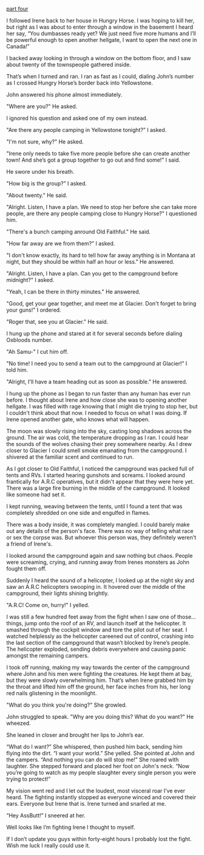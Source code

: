 [part four](https://www.reddit.com/r/nosleep/comments/xh2ne0/im_a_park_ranger_and_i_found_a_town_that_doesnt/?utm_source=share&utm_medium=ios_app&utm_name=iossmf)

I followed Irene back to her house in Hungry Horse. I was hoping to kill her, but right as I was about to enter through a window in the basement I heard her say, “You dumbasses ready yet? We just need five more humans and I’ll be powerful enough to open another hellgate, I want to open the next one in Canada!”

I backed away looking in through a window on the bottom floor, and I saw about twenty of the townspeople gathered inside.

That’s when I turned and ran. I ran as fast as I could, dialing John’s number as I crossed Hungry Horse’s border back into Yellowstone.

John answered his phone almost immediately.

"Where are you?" He asked.

I ignored his question and asked one of my own instead.

"Are there any people camping in Yellowstone tonight?” I asked.

"I'm not sure, why?" He asked.

"Irene only needs to take five more people before she can create another town! And she’s got a group together to go out and find some!” I said.

He swore under his breath.

"How big is the group?” I asked.

"About twenty." He said.

"Alright. Listen, I have a plan. We need to stop her before she can take more people, are there any people camping close to Hungry Horse?" I questioned him.

"There's a bunch camping anround Old Faithful." He said.

"How far away are we from them?” I asked.

"I don't know exactly, its hard to tell how far away anything is in Montana at night, but they should be within half an hour or less." He answered.

"Alright. Listen, I have a plan. Can you get to the campground before midnight?" I asked.

"Yeah, I can be there in thirty minutes." He answered.

"Good, get your gear together, and meet me at Glacier. Don't forget to bring your guns!" I ordered.

"Roger that, see you at Glacier." He said.

I hung up the phone and stared at it for several seconds before dialing Oxbloods number.

"Ah Samu-" I cut him off.

"No time! I need you to send a team out to the campground at Glacier!” I told him.

"Alright, I'll have a team heading out as soon as possible." He answered.

I hung up the phone as I began to run faster than any human has ever run before. I thought about Irene and how close she was to opening another hellgate. I was filled with rage knowing that I might die trying to stop her, but I couldn't think about that now. I needed to focus on what I was doing. If Irene opened another gate, who knows what will happen.

The moon was slowly rising into the sky, casting long shadows across the ground. The air was cold, the temperature dropping as I ran. I could hear the sounds of the wolves chasing their prey somewhere nearby. As I drew closer to Glacier I could smell smoke emanating from the campground. I shivered at the familiar scent and continued to run.

As I got closer to Old Faithful, I noticed the campground was packed full of tents and RVs. I started hearing gunshots and screams. I looked around frantically for A.R.C operatives, but it didn't appear that they were here yet. There was a large fire burning in the middle of the campground. It looked like someone had set it.

I kept running, weaving between the tents, until I found a tent that was completely shredded on one side and engulfed in flames.

There was a body inside, it was completely mangled. I could barely make out any details of the person's face. There was no way of telling what race or sex the corpse was. But whoever this person was, they definitely weren't a friend of Irene's.

I looked around the campground again and saw nothing but chaos. People were screaming, crying, and running away from Irenes monsters as John fought them off.

Suddenly I heard the sound of a helicopter, I looked up at the night sky and saw an A.R.C helicopters swooping in. It hovered over the middle of the campground, their lights shining brightly.

"A.R.C! Come on, hurry!" I yelled.

I was still a few hundred feet away from the fight when I saw one of those… things, jump onto the roof of an RV, and launch itself at the helicopter. It smashed through the cockpit window and tore the pilot out of her seat. I watched helplessly as the helicopter careened out of control, crashing into the last section of the campground that wasn’t blocked by Irene’s people. The helicopter exploded, sending debris everywhere and causing panic amongst the remaining campers.

I took off running, making my way towards the center of the campground where John and his men were fighting the creatures. He kept them at bay, but they were slowly overwhelming him. That’s when Irene grabbed him by the throat and lifted him off the ground, her face inches from his, her long red nails glistening in the moonlight.

"What do you think you're doing?" She growled.

John struggled to speak. "Why are you doing this? What do you want?" He wheezed.

She leaned in closer and brought her lips to John’s ear.

“What do I want?” She whispered, then pushed him back, sending him flying into the dirt. “I want your world.” She yelled. She pointed at John and the campers. “And nothing you can do will stop me!” She roared with laughter. She stepped forward and placed her foot on John's neck. “Now you’re going to watch as my people slaughter every single person you were trying to protect!”

My vision went red and I let out the loudest, most visceral roar I’ve ever heard. The fighting instantly stopped as everyone winced and covered their ears. Everyone but Irene that is. Irene turned and snarled at me. 

“Hey AssButt!” I sneered at her.

Well looks like I’m fighting Irene I thought to myself. 

If I don’t update you guys within forty-eight hours I probably lost the fight. Wish me luck I really could use it.